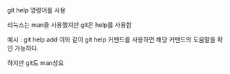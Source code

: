 git help 명령어를 사용

리눅스는 man을 사용했지만 git은 help를 사용함

예시 : git help add
이와 같이 git help 커맨드를 사용하면 해당 커맨드의 도움말을 확인 가능하다.

하지만 git도 man상요